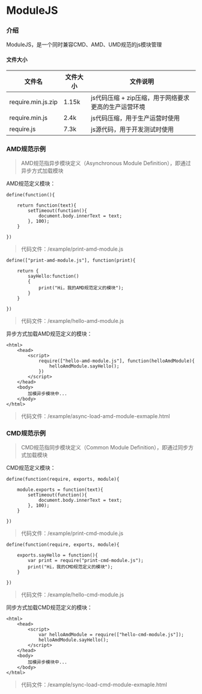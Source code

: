 # ModuleJS

### 介绍
ModuleJS，是一个同时兼容CMD、AMD、UMD规范的js模块管理

#### 文件大小
|文件名|文件大小|文件说明|
|--|--|--|
|require.min.js.zip|1.15k|js代码压缩 + zip压缩，用于网络要求更高的生产运营环境|
|require.min.js|2.4k|js代码压缩，用于生产运营时使用|
|require.js|7.3k|js源代码，用于开发测试时使用|


### AMD规范示例

> AMD规范指异步模块定义（Asynchronous Module Definition），即通过异步方式加载模块

AMD规范定义模块：

```
define(function(){

    return function(text){
        setTimeout(function(){
            document.body.innerText = text;
        }, 100);
    }

})
```
> 代码文件：/example/print-amd-module.js

```
define(["print-amd-module.js"], function(print){

    return {
        sayHello:function()
        {
            print("Hi，我的AMD规范定义的模块");
        }
    }

})
```
> 代码文件：/example/hello-amd-module.js



异步方式加载AMD规范定义的模块：

```
<html>
    <head>
        <script>
            require(["hello-amd-module.js"], function(helloAmdModule){
                helloAmdModule.sayHello();
            })
        </script>
    </head>
    <body>
        加模异步模块中...
    </body>
</html>
```
> 代码文件：/example/async-load-amd-module-exmaple.html

### CMD规范示例

> CMD规范指同步模块定义（Common Module Definition），即通过同步方式加载模块

CMD规范定义模块：

```
define(function(require, exports, module){

    module.exports = function(text){
        setTimeout(function(){
            document.body.innerText = text;
        }, 100);
    }

})
```
> 代码文件：/example/print-cmd-module.js

```
define(function(require, exports, module){
    
    exports.sayHello = function(){
        var print = require("print-cmd-module.js");
        print("Hi，我的CMD规范定义的模块");
    }

})
```
> 代码文件：/example/hello-cmd-module.js

同步方式加载CMD规范定义的模块：

```
<html>
    <head>
        <script>
            var helloAmdModule = require(["hello-cmd-module.js"]);
            helloAmdModule.sayHello();
        </script>
    </head>
    <body>
        加模异步模块中...
    </body>
</html>
```

> 代码文件：/example/sync-load-cmd-module-exmaple.html

